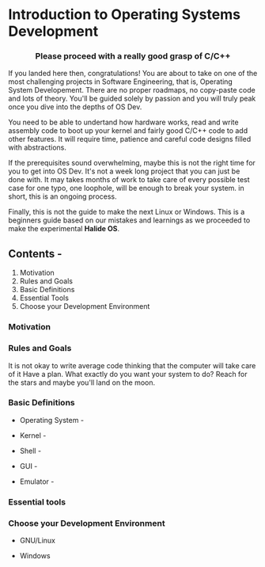 # Introduction to Operating Systems Development

<center><h3>Please proceed with a <b>really good</b> grasp of C/C++</h3></center>

If you landed here then, congratulations! You are about to take on one of the most challenging projects in Software Engineering, that is, Operating System Developement. There are no proper roadmaps, no copy-paste code and lots of theory. You'll be guided solely by passion and you will truly peak once you dive into the depths of OS Dev.

You need to be able to undertand how hardware works, read and write assembly code to boot up your kernel and fairly good C/C++ code to add other features. It will require time, patience and careful code designs filled with abstractions.

If the prerequisites sound overwhelming, maybe this is not the right time for you to get into OS Dev. It's not a week long project that you can just be done with. It may takes months of work to take care of every possible test case for one typo, one loophole, will be enough to break your system. in short, this is an ongoing process.

Finally, this is not the guide to make the next Linux or Windows. This is a beginners guide based on our mistakes and learnings as we proceeded to make the experimental **Halide OS**.

## Contents -

1. Motivation
2. Rules and Goals
3. Basic Definitions
4. Essential Tools
5. Choose your Development Environment

### Motivation

### Rules and Goals

It is not okay to write average code thinking that the computer will take care of it
Have a plan. What exactly do you want your system to do? Reach for the stars and maybe you'll land on the moon.

### Basic Definitions

- Operating System -

- Kernel -

- Shell -

- GUI -

- Emulator -

### Essential tools

### Choose your Development Environment

- GNU/Linux

- Windows
